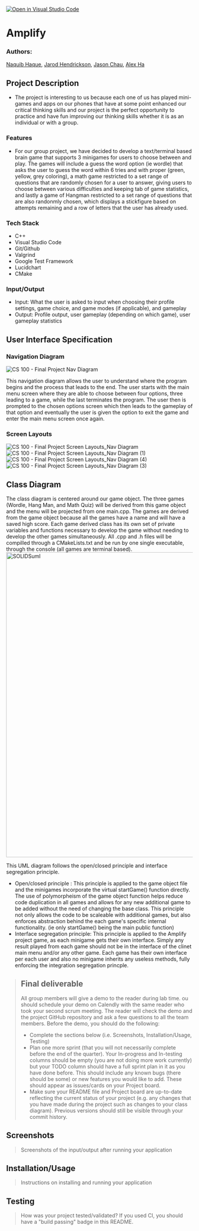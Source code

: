[![Open in Visual Studio Code](https://classroom.github.com/assets/open-in-vscode-718a45dd9cf7e7f842a935f5ebbe5719a5e09af4491e668f4dbf3b35d5cca122.svg)](https://classroom.github.com/online_ide?assignment_repo_id=10940225&assignment_repo_type=AssignmentRepo)

# Amplify

 ### Authors: 
 [Naquib Haque](https://github.com/nhaqu008), [Jarod Hendrickson](https://github.com/jhend023), [Jason Chau](https://github.com/jchau044), [Alex Ha](https://github.com/aha053)

## Project Description
 - The project is interesting to us because each one of us has played mini-games and apps on our phones that have at some point enhanced our critical thinking skills and our project is the perfect opportunity to practice and have fun improving our thinking skills whether it is as an individual or with a group. 
 
  ### Features    
  - For our group project, we have decided to develop a text/terminal based brain game that supports 3 minigames for users to choose between and play. The games will include a guess the word option (ie wordle) that asks the user to guess the word within 6 tries and with proper (green, yellow, grey coloring), a math game restricted to a set range of questions that are randomly chosen for a user to answer, giving users to choose between various difficulties and keeping tab of game statistics, and lastly a game of Hangman restricted to a set range of questions that are also randonmly chosen, which displays a stickfigure based on attempts remaining and a row of letters that the user has already used.

  ### Tech Stack
 - C++ 
 - Visual Studio Code
 - Git/Github
 - Valgrind
 - Google Test Framework
 - Lucidchart
 - CMake

 ### Input/Output
 - Input: What the user is asked to input when choosing their profile settings, game choice, and game modes (if applicable), and gameplay
 - Output: Profile output, user gameplay (depending on which game), user gameplay statistics
 

## User Interface Specification
 
### Navigation Diagram
![CS 100 - Final Project Nav  Diagram](https://github.com/cs100/final-project-nhaqu008-jhend023-jchau044-aha053/assets/99585088/885b8321-4082-407a-ad8d-6019a59be9bb)

This navigation diagram allows the user to understand where the program begins and the process that leads to the end. The user starts with the main menu screen where they are able to choose between four options, three leading to a game, while the last terminates the program. The user then is prompted to the chosen options screen which then leads to the gameplay of that option and eventually the user is given the option to exit the game and enter the main menu screen once again. 


### Screen Layouts
![CS 100 - Final Project Screen Layouts_Nav Diagram](https://user-images.githubusercontent.com/99585088/236992027-c2d7d61e-9196-4c60-b61b-a72e28ec1e04.png)
![CS 100 - Final Project Screen Layouts_Nav Diagram (1)](https://user-images.githubusercontent.com/99585088/236992069-ab7a18c2-f0bc-4d93-933b-f32a55e6efb6.png)
![CS 100 - Final Project Screen Layouts_Nav Diagram (4)](https://github.com/cs100/final-project-nhaqu008-jhend023-jchau044-aha053/assets/99585088/e4d0ba4b-bbe3-4020-a880-12fffb3778f0)
![CS 100 - Final Project Screen Layouts_Nav Diagram (3)](https://user-images.githubusercontent.com/99585088/236992150-6c4a93c5-613a-4b4d-be11-3d5585940b8b.png)


## Class Diagram
The class diagram is centered around our game object. The three games (Wordle, Hang Man, and Math Quiz) will be derived from this game object and the menu will be projected from one main.cpp. The games are derived from the game object because all the games have a name and will have a saved high score. Each game derived class has its own set of private variables and functions necessary to develop the game without needing to develop the other games simultaneously. All .cpp and .h files will be compilled through a CMakeLists.txt and be run by one single executable, through the console (all games are terminal based).
<img width="823" alt="SOLIDSuml" src="https://github.com/cs100/final-project-nhaqu008-jhend023-jchau044-aha053/assets/102707406/4fcc59fa-cbd7-4ab5-9999-34867c5b8210">

This UML diagram follows the open/closed principle and interface segregation principle.
- Open/closed principle : This principle is applied to the game object file and the minigames incorporate the virtual startGame() function directly. The use of polymorpheism of the game object function helps reduce code duplication in all games and allows for any new additional game to be added without the need of changing the base class. This principle not only allows the code to be scaleable with additional games, but also enforces abstraction behind the each game's specific internal functionality. (ie only startGame() being the main public function)
- Interface segregation principle: This principle is applied to the Amplify project game, as each minigame gets their own interface. Simply any result played from each game should not be in the interface of the clinet main menu and/or any other game. Each game has their own interface per each user and also no minigame inherits any useless methods, fully enforcing the integration segregation princple. 


 
 > ## Final deliverable
 > All group members will give a demo to the reader during lab time. ou should schedule your demo on Calendly with the same reader who took your second scrum meeting. The reader will check the demo and the project GitHub repository and ask a few questions to all the team members. 
 > Before the demo, you should do the following:
 > * Complete the sections below (i.e. Screenshots, Installation/Usage, Testing)
 > * Plan one more sprint (that you will not necessarily complete before the end of the quarter). Your In-progress and In-testing columns should be empty (you are not doing more work currently) but your TODO column should have a full sprint plan in it as you have done before. This should include any known bugs (there should be some) or new features you would like to add. These should appear as issues/cards on your Project board.
 > * Make sure your README file and Project board are up-to-date reflecting the current status of your project (e.g. any changes that you have made during the project such as changes to your class diagram). Previous versions should still be visible through your commit history. 
 
 ## Screenshots
 > Screenshots of the input/output after running your application
 ## Installation/Usage
 > Instructions on installing and running your application
 ## Testing
 > How was your project tested/validated? If you used CI, you should have a "build passing" badge in this README.
 
 

